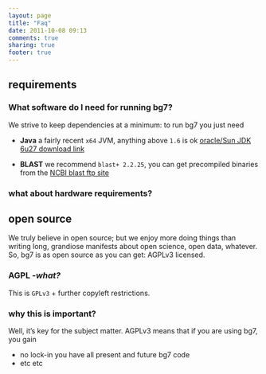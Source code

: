```yaml
---
layout: page
title: "Faq"
date: 2011-10-08 09:13
comments: true
sharing: true
footer: true
---
```


## requirements ##

### What software do I need for running bg7? ###

We strive to keep dependencies at a minimum: to run bg7 you just need

* **Java** a fairly recent `x64` JVM, anything above `1.6` is ok [oracle/Sun JDK 6u27 download link](http://www.oracle.com/technetwork/java/javase/downloads/jdk-6u27-download-440405.html)

* **BLAST** we recommend `blast+ 2.2.25`, you can get precompiled binaries from the [NCBI blast ftp site](ftp://ftp.ncbi.nlm.nih.gov/blast/executables/blast+/LATEST/)

### what about hardware requirements? ###




## open source ##

We truly believe in open source; but we enjoy more doing things than writing long, grandiose manifests about open science, open data, whatever. So, bg7 is as open source as you can get: AGPLv3 licensed.

### AGPL _-what?_ ###

This is `GPLv3` + further copyleft restrictions.

### why this is important? ###

Well, it’s key for the subject matter. AGPLv3 means that if you are using bg7, you gain

* no lock-in you have all present and future bg7 code
* etc etc


